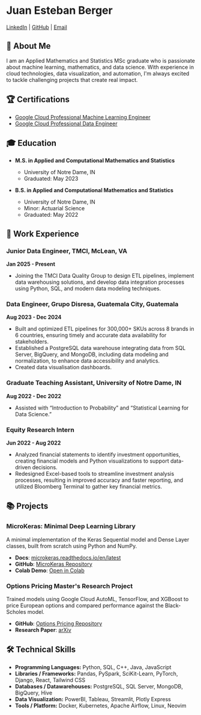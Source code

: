 # Juan Esteban Berger

[LinkedIn](https://linkedin.com/in/juan-berger) | [GitHub](https://github.com/juan-esteban-berger) | [Email](mailto:juanestebanberger@gmail.com)

## 👋 About Me

I am an Applied Mathematics and Statistics MSc graduate who is passionate about machine learning, mathematics, and data science. With experience in cloud technologies, data visualization, and automation, I'm always excited to tackle challenging projects that create real impact.

## 🏆 Certifications

- [Google Cloud Professional Machine Learning Engineer](https://google.accredible.com/e8115939-9809-4e5d-91b2-377ffb24355f?record_view=true)
- [Google Cloud Professional Data Engineer](https://www.credential.net/cda3d5ea-b2a2-44cf-8ca1-1b5e5512c184#gs.596223)

## 🎓 Education

- **M.S. in Applied and Computational Mathematics and Statistics**  
  - University of Notre Dame, IN
  - Graduated: May 2023

- **B.S. in Applied and Computational Mathematics and Statistics**  
  - University of Notre Dame, IN 
  - Minor: Actuarial Science
  - Graduated: May 2022

## 💼 Work Experience

### Junior Data Engineer, TMCI, McLean, VA  
**Jan 2025 - Present**  
- Joining the TMCI Data Quality Group to design ETL pipelines, implement data warehousing solutions, and develop data integration processes using Python, SQL, and modern data modeling techniques.

### Data Engineer, Grupo Disresa, Guatemala City, Guatemala  
**Aug 2023 - Dec 2024**  
- Built and optimized ETL pipelines for 300,000+ SKUs across 8 brands in 6 countries, ensuring timely and accurate data availability for stakeholders.
- Established a PostgreSQL data warehouse integrating data from SQL Server, BigQuery, and MongoDB, including data modeling and normalization, to enhance data accessibility and analytics.
- Created data visualisation dashboards.

### Graduate Teaching Assistant, University of Notre Dame, IN  
**Aug 2022 - Dec 2022**  
- Assisted with “Introduction to Probability” and “Statistical Learning for Data Science.”

### Equity Research Intern
**Jun 2022 - Aug 2022**
- Analyzed financial statements to identify investment opportunities, creating financial models and Python visualizations to support data-driven decisions.
- Redesigned Excel-based tools to streamline investment analysis processes, resulting in improved accuracy and faster reporting, and utilized Bloomberg Terminal to gather key financial metrics.

## 📚 Projects

### MicroKeras: Minimal Deep Learning Library  
A minimal implementation of the Keras Sequential model and Dense Layer classes, built from scratch using Python and NumPy.  
- **Docs**: [microkeras.readthedocs.io/en/latest](https://microkeras.readthedocs.io/en/latest)  
- **GitHub**: [MicroKeras Repository](https://github.com/juan-esteban-berger/microkeras)  
- **Colab Demo**: [Open in Colab](https://bit.ly/microkeras)

### Options Pricing Master's Research Project  
Trained models using Google Cloud AutoML, TensorFlow, and XGBoost to price European options and compared performance against the Black-Scholes model.  
- **GitHub**: [Options Pricing Repository](https://github.com/juan-esteban-berger/Options_Pricing_AutoML_TensorFlow_XGBoost)  
- **Research Paper**: [arXiv](https://arxiv.org/abs/2307.00476)

## 🛠️ Technical Skills
- **Programming Languages:** Python, SQL, C++, Java, JavaScript
- **Libraries / Frameworks:** Pandas, PySpark, SciKit-Learn, PyTorch, Django, React, Tailwind CSS
- **Databases / Datawarehouses:** PostgreSQL, SQL Server, MongoDB, BigQuery, Hive
- **Data Visualization:** PowerBI, Tableau, Streamlit, Plotly Express
- **Tools / Platform:** Docker, Kubernetes, Apache Airflow, Linux, Neovim
